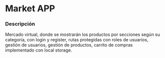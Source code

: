 # Market APP

### Descripción
Mercado virtual, donde se mostrarán los productos por secciones según su categoría, con login y register, rutas protegidas con roles de usuarios, gestión de usuarios, gestión de productos, carrito de compras implementado con local storage.
